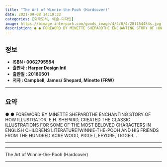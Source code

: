 ```yaml
---
title: "The Art of Winnie-the-Pooh (Hardcover)"
date: 2021-09-08 14:19:33
categories: [외국도서, 예술-디자인]
image: https://bimage.interpark.com/goods_image/4/4/8/4/281154484s.jpg
description: ● ● FOREWORD BY MINETTE SHEPARDTHE ENCHANTING STORY OF HOW ILLUSTRATOR, E.H. SHEPARD, CREATED THE CLASSIC ILLUSTRATIONS FOR SOME OF THE MOST BELOVED CHARACTER
---
```


## **정보**

- **ISBN : 0062795554**
- **출판사 : Harper Design Intl**
- **출판일 : 20180501**
- **저자 : Campbell, James/ Shepard, Minette (FRW)**

------



## **요약**

●  ●  FOREWORD BY MINETTE SHEPARDTHE ENCHANTING STORY OF HOW ILLUSTRATOR, E.H. SHEPARD, CREATED THE CLASSIC ILLUSTRATIONS FOR SOME OF THE MOST BELOVED CHARACTERS IN ENGLISH CHILDRENS LITERATURE?WINNIE-THE-POOH AND HIS FRIENDS FROM THE HUNDRED ACRE WOOD, PIGLET, EEYORE, TIGGER... 

------



------


The Art of Winnie-the-Pooh (Hardcover) 

------


